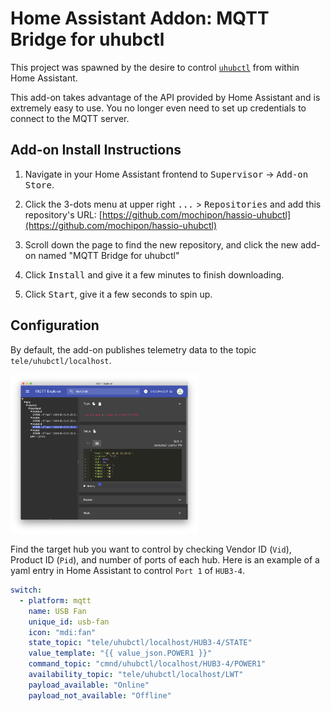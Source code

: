 # Home Assistant Addon: MQTT Bridge for uhubctl

This project was spawned by the desire to control [`uhubctl`](https://github.com/mvp/uhubctl) from within Home Assistant.

This add-on takes advantage of the API provided by Home Assistant and is extremely easy to use. You no longer even need to set up credentials to connect to the MQTT server.

## Add-on Install Instructions
1. Navigate in your Home Assistant frontend to <kbd>Supervisor</kbd> -> <kbd>Add-on Store</kbd>.

2. Click the 3-dots menu at upper right <kbd>...</kbd> > <kbd>Repositories</kbd> and add this repository's URL: [https://github.com/mochipon/hassio-uhubctl](https://github.com/mochipon/hassio-uhubctl)

3. Scroll down the page to find the new repository, and click the new add-on named "MQTT Bridge for uhubctl"

4. Click <kbd>Install</kbd> and give it a few minutes to finish downloading.

5. Click <kbd>Start</kbd>, give it a few seconds to spin up.

## Configuration

By default, the add-on publishes telemetry data to the topic `tele/uhubctl/localhost`.

   <img src="images/mqtt.png" width="300"/>

Find the target hub you want to control by checking Vendor ID (`Vid`), Product ID (`Pid`), and number of ports of each hub. Here is an example of a yaml entry in Home Assistant to control `Port 1` of `HUB3-4`.

```yaml
switch:
  - platform: mqtt
    name: USB Fan
    unique_id: usb-fan
    icon: "mdi:fan"
    state_topic: "tele/uhubctl/localhost/HUB3-4/STATE"
    value_template: "{{ value_json.POWER1 }}"
    command_topic: "cmnd/uhubctl/localhost/HUB3-4/POWER1"
    availability_topic: "tele/uhubctl/localhost/LWT"
    payload_available: "Online"
    payload_not_available: "Offline"
```


